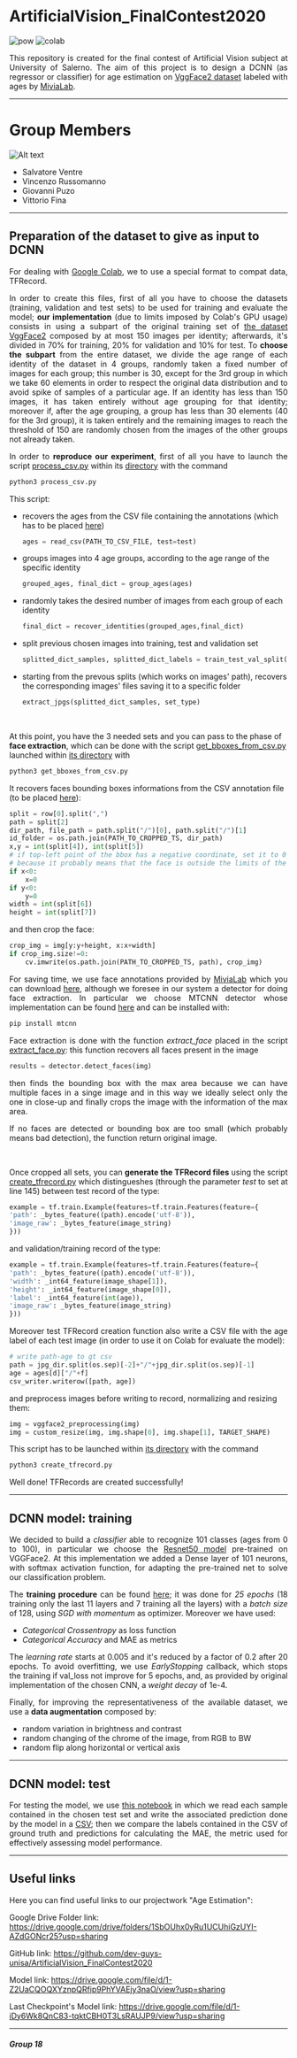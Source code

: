# ArtificialVision_FinalContest2020
![pow](https://img.shields.io/badge/Powered%20By-dev--guys--unisa-blue)
![colab](https://img.shields.io/badge/Developed%20With-Google%20Colab-yellow)

<div style="text-align: justify">

This repository is created for the final contest of Artificial Vision subject at University of Salerno. The aim of this project is to design a DCNN (as regressor or classifier) for age estimation on [VggFace2 dataset](https://github.com/ox-vgg/vgg_face2) labeled with ages by [MiviaLab](https://mivia.unisa.it/).

</div>

___
# Group Members

![Alt text](https://github.com/dev-guys-unisa/ContestCognitiveRobotics2020/blob/main/utils/Logo.png?raw=true "Optional title")

* Salvatore Ventre
* Vincenzo Russomanno
* Giovanni Puzo
* Vittorio Fina
___

## **Preparation of the dataset to give as input to DCNN**
<div style="text-align: justify">

For dealing with [Google Colab](https://colab.research.google.com/), we to use a special format to compat data, TFRecord. 

In order to create this files, first of all you have to choose the datasets (training, validation and test sets) to be used for training and evaluate the model; **our implementation** (due to limits imposed by Colab's GPU usage) consists in using a subpart of the original training set of [the dataset VggFace2](https://github.com/ox-vgg/vgg_face2) composed by at most 150 images per identity; afterwards, it's divided in 70% for training, 20% for validation and 10% for test. To **choose the subpart** from the entire dataset, we divide the age range of each identity of the dataset in 4 groups, randomly taken a fixed number of images for each group; this number is 30, except for the 3rd group in which we take 60 elements in order to respect the original data distribution and to avoid spike of samples of a particular age. If an identity has less than 150 images, it has taken entirely without age grouping for that identity; moreover if, after the age grouping, a group has less than 30 elements (40 for the 3rd group), it is taken entirely and the remaining images to reach the threshold of 150 are randomly chosen from the images of the other groups not already taken.

In order to **reproduce our experiment**, first of all you have to launch the script [process_csv.py](csv_preprocessing/process_csv.py) within its [directory](csv_preprocessing) with the command

</div>

```python
python3 process_csv.py
```

This script:
* recovers the ages from the CSV file containing the annotations (which has to be placed [here](CSV%20file%20for%20ages%20here))
    ```python
    ages = read_csv(PATH_TO_CSV_FILE, test=test)
    ```
* groups images into 4 age groups, according to the age range of the specific identity
    ```python
    grouped_ages, final_dict = group_ages(ages)
    ```
* randomly takes the desired number of images from each group of each identity
    ```python
    final_dict = recover_identities(grouped_ages,final_dict)
    ```
* split previous chosen images into training, test and validation set
    ```python
    splitted_dict_samples, splitted_dict_labels = train_test_val_split(ages, final_dict)
    ```
* starting from the prevous splits (which works on images' path), recovers the corresponding images' files saving it to a specific folder
    ```python
    extract_jpgs(splitted_dict_samples, set_type)
    ```
<br/>

At this point, you have the 3 needed sets and you can pass to the phase of **face extraction**, which can be done with the script [get_bboxes_from_csv.py](face_extraction/get_bboxes_from_csv.py) launched within [its directory](face_extraction/) with
```python
python3 get_bboxes_from_csv.py
```
It recovers faces bounding boxes informations from the CSV annotation file (to be placed [here](face_annotations/CSV%20files%20for%20crop%20here)):
```python
split = row[0].split(",")
path = split[2]
dir_path, file_path = path.split("/")[0], path.split("/")[1]
id_folder = os.path.join(PATH_TO_CROPPED_TS, dir_path)
x,y = int(split[4]), int(split[5])
# if top-left point of the bbox has a negative coordinate, set it to 0
# because it probably means that the face is outside the limits of the image
if x<0:
    x=0
if y<0:
    y=0
width = int(split[6])
height = int(split[7])
```
and then crop the face:
```python
crop_img = img[y:y+height, x:x+width]
if crop_img.size!=0:
    cv.imwrite(os.path.join(PATH_TO_CROPPED_TS, path), crop_img)
```

<div style="text-align: justify">

For saving time, we use face annotations provided by [MiviaLab](https://mivia.unisa.it/) which you can download [here](https://github.com/MiviaLab/GenderRecognitionFramework/releases/tag/0), although we foresee in our system a detector for doing face extraction. In particular we choose MTCNN detector whose implementation can be found [here](https://github.com/ipazc/mtcnn) and can be installed with:

```python
pip install mtcnn
```

Face extraction is done with the function *extract_face* placed in the script [extract_face.py](face_extraction/extract_face.py): this function recovers all faces present in the image

```python
results = detector.detect_faces(img)
```

then finds the bounding box with the max area because we can have multiple faces in a singe image and in this way we ideally select only the one in close-up and finally crops the image with the information of the max area.

If no faces are detected or bounding box are too small (which probably means bad detection), the function return original image.

</div>

<br/>



<div style="text-align: justify">

Once cropped all sets, you can **generate the TFRecord files** using the script [create_tfrecord.py](tfrecord_management/create_tfrecord.py) which distingueshes (through the parameter _test_ to set at line 145) between test record of the type:

</div>

```python
example = tf.train.Example(features=tf.train.Features(feature={
'path': _bytes_feature((path).encode('utf-8')),
'image_raw': _bytes_feature(image_string)
}))
```
and validation/training record of the type:
```python
example = tf.train.Example(features=tf.train.Features(feature={
'path': _bytes_feature((path).encode('utf-8')),
'width': _int64_feature(image_shape[1]),
'height': _int64_feature(image_shape[0]),
'label': _int64_feature(int(age)),
'image_raw': _bytes_feature(image_string)
}))
```

<div style="text-align: justify">

Moreover test TFRecord creation function also write a CSV file with the age label of each test image (in order to use it on Colab for evaluate the model):

</div>

```python
# write path-age to gt csv
path = jpg_dir.split(os.sep)[-2]+"/"+jpg_dir.split(os.sep)[-1]
age = ages[d]["/"+f]
csv_writer.writerow([path, age])
```
and preprocess images before writing to record, normalizing and resizing them:
```python
img = vggface2_preprocessing(img)
img = custom_resize(img, img.shape[0], img.shape[1], TARGET_SHAPE)
```
This script has to be launched within [its directory](tfrecord_management/) with the command
```python
python3 create_tfrecord.py
```
Well done! TFRecords are created successfully!
___
## **DCNN model: training**

<div style="text-align: justify">

We decided to build a *classifier* able to recognize 101 classes (ages from 0 to 100), in particular we choose the [Resnet50 model](https://github.com/WeidiXie/Keras-VGGFace2-ResNet50) pre-trained on VGGFace2. At this implementation we added a Dense layer of 101 neurons, with softmax activation function, for adapting the pre-trained net to solve our classification problem.

The **training procedure** can be found [here](notebooks/AV_FinalContest_AgeEstimation_Training.ipynb); it was done for *25 epochs* (18 training only the last 11 layers and 7 training all the layers) with a *batch size* of 128, using *SGD with momentum* as optimizer. Moreover we have used:
* *Categorical Crossentropy* as loss function
* *Categorical Accuracy* and MAE as metrics
  
The *learning rate* starts at 0.005 and it's reduced by a factor of 0.2 after 20 epochs. To avoid overfitting, we use *EarlyStopping* callback, which stops the training if val_loss not improve for 5 epochs, and, as provided by original implementation of the chosen CNN, a *weight decay* of 1e-4. 

Finally, for improving the representativeness of the available dataset, we use a **data augmentation** composed by:

* random variation in brightness and contrast
* random changing of the chrome of the image, from RGB to BW
* random flip along horizontal or vertical axis
___

</div>

## **DCNN model: test**

<div style="text-align: justify">

For testing the model, we use [this notebook](notebooks/AV_FinalContest_AgeEstimation_Test.ipynb) in which we read each sample contained in the chosen test set and write the associated prediction done by the model in a [CSV](predictions/GROUP_18.csv); then we compare the labels contained in the CSV of ground truth and predictions for calculating the MAE, the metric used for effectively assessing model performance.

___

</div>

## **Useful links**

Here you can find useful links to our projectwork "Age Estimation":

Google Drive Folder link: 
https://drive.google.com/drive/folders/1SbOUhx0yRu1UCUhiGzUYI-AZdGONcr25?usp=sharing

GitHub link:
https://github.com/dev-guys-unisa/ArtificialVision_FinalContest2020

Model link:
https://drive.google.com/file/d/1-Z2UaCQOQXYznpQRfip9PhYVAEjy3naO/view?usp=sharing

Last Checkpoint's Model link:
https://drive.google.com/file/d/1-iDy6Wk8QnC83-tqktCBH0T3LsRAUJP9/view?usp=sharing
___
##### Group 18
